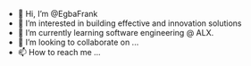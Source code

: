 - 👋 Hi, I’m @EgbaFrank
- 👀 I’m interested in building effective and innovation solutions
- 🌱 I’m currently learning software engineering @ ALX.
- 💞️ I’m looking to collaborate on ...
- 📫 How to reach me ...

<!---
EgbaFrank/EgbaFrank is a ✨ special ✨ repository because its `README.md` (this file) appears on your GitHub profile.
You can click the Preview link to take a look at your changes.
--->
